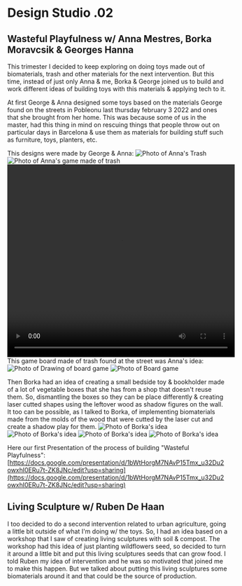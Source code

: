 # Design Studio .02

## Wasteful Playfulness w/ Anna Mestres, Borka Moravcsik & Georges Hanna

This trimester I decided to keep exploring on doing toys made out of biomaterials, trash and other materials for the next intervention. But this time, instead of just only Anna & me, Borka & George joined us to build and work different ideas of building toys with this materials & applying tech to it.

At first George & Anna designed some toys based on the materials George found on the streets in Pobleonu last thursday february 3 2022 and ones that she brought from her home. This was because some of us in the master, had this thing in mind on rescuing things that people throw out on particular days in Barcelona & use them as materials for building stuff such as furniture, toys, planters, etc.

This designs were made by George & Anna:
<img src= "../../images/Trash.jpg" alt="Photo of Anna's Trash">
<img src= "../../images/Throwit.jpg" alt="Photo of Anna's game made of trash">
<video src= "../../images/IMG_7717.MOV" width="520" height="440" controls></video>
This game board made of trash found at the street was Anna's idea:
<img src= "../../images/Boceto3.jpg" alt="Photo of Drawing of board game">
<img src= "../../images/Board.jpg" alt="Photo of Board game">

Then Borka had an idea of creating a small bedside toy & bookholder made of a lot of vegetable boxes that she has from a shop that doesn't reuse them. So, dismantling the boxes so they can be place differently & creating laser cutted shapes using the leftover wood as shadow figures on the wall. It too can be possible, as I talked to Borka, of implementing biomaterials made from the molds of the wood that were cutted by the laser cut and create a shadow play for them.
<img src= "../../images/Borka" alt="Photo of Borka's idea">
<img src= "../../images/Borka1" alt="Photo of Borka's idea">
<img src= "../../images/Borka2" alt="Photo of Borka's idea">
<img src= "../../images/Borkas3.png" alt="Photo of Borka's idea">

Here our first Presentation of the process of building "Wasteful Playfulness":
[https://docs.google.com/presentation/d/1bWtHorgM7NAvP15Tmx_u32Du2owxhI0ERu7t-ZK8JNc/edit?usp=sharing](https://docs.google.com/presentation/d/1bWtHorgM7NAvP15Tmx_u32Du2owxhI0ERu7t-ZK8JNc/edit?usp=sharing)

## Living Sculpture w/ Ruben De Haan

I too decided to do a second intervention related to urban agriculture, going a little bit outside of what I'm doing w/ the toys. So, I had an idea based on a workshop that I saw of creating living sculptures with soil & compost. The workshop had this idea of just planting wildflowers seed, so decided to turn it around a little bit and put this living sculptures seeds that can grow food. 
I told Ruben my idea of intervention and he was so motivated that joined me to make this happen. But we talked about putting this living sculptures some biomaterials around it and that could be the source of production.